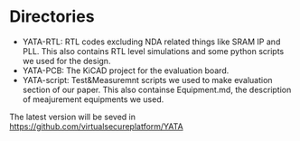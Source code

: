 # Directories
- YATA-RTL: RTL codes excluding NDA related things like SRAM IP and PLL. This also contains RTL level simulations and some python scripts we used for the design. 
- YATA-PCB: The KiCAD project for the evaluation board.
- YATA-script: Test\&Measuremnt scripts we used to make evaluation section of our paper. This also containse Equipment.md, the description of meajurement equipments we used.

The latest version will be seved in https://github.com/virtualsecureplatform/YATA
